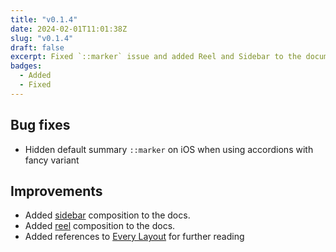 ```yaml
---
title: "v0.1.4"
date: 2024-02-01T11:01:38Z
slug: "v0.1.4"
draft: false
excerpt: Fixed `::marker` issue and added Reel and Sidebar to the documentation.
badges: 
  - Added
  - Fixed
---
```


## Bug fixes 

- Hidden default summary `::marker` on iOS when using accordions with fancy variant

## Improvements

- Added [sidebar](/compositions/#sidebar) composition to the docs.
- Added [reel](/compositions/#reel) composition to the docs.
- Added references to [Every Layout](https://every-layout.dev/) for further reading
